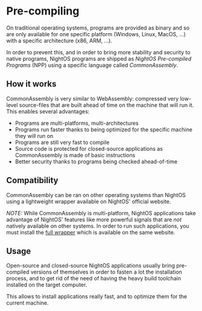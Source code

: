 # Pre-compiling

On traditional operating systems, programs are provided as binary and so are only available for one specific platform (Windows, Linux, MacOS, ...) with a specific architecture (x86, ARM, ...).

In order to prevent this, and in order to bring more stability and security to native programs, NightOS programs are shipped as _NightOS Pre-compiled Programs_ (NPP) using a specific language called _CommonAssembly_.

## How it works

CommonAssembly is very similar to WebAssembly: compressed very low-level source-files that are built ahead of time on the machine that will run it. This enables several advantages:

- Programs are multi-platforms, multi-architectures
- Programs run faster thanks to being optimized for the specific machine they will run on
- Programs are still very fast to compile
- Source code is protected for closed-source applications as CommonAssembly is made of basic instructions
- Better security thanks to programs being checked ahead-of-time

## Compatibility

CommonAssembly can be ran on other operating systems than NightOS using a lightweight wrapper available on NightOS' official website.

_NOTE:_ While CommonAssembly is multi-platform, NightOS applications take advantage of NightOS' features like more powerful signals that are _not_ natively available on other systems. In order to run such applications, you must install the [full wrapper](multi-platform.md) which is available on the same website.

## Usage

Open-source and closed-source NightOS applications usually bring pre-compiled versions of themselves in order to fasten a lot the installation process, and to get rid of the need of having the heavy build toolchain installed on the target computer.

This allows to install applications really fast, and to optimize them for the current machine.
